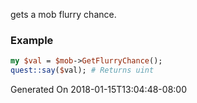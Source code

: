 gets a mob flurry chance.
### Example

```perl
my $val = $mob->GetFlurryChance();
quest::say($val); # Returns uint
```


Generated On 2018-01-15T13:04:48-08:00